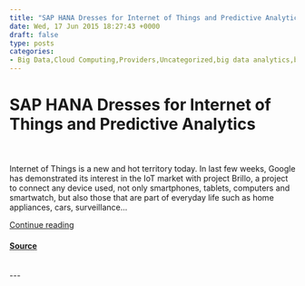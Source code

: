 ```yaml
---
title: "SAP HANA Dresses for Internet of Things and Predictive Analytics"
date: Wed, 17 Jun 2015 18:27:43 +0000
draft: false
type: posts
categories: 
- Big Data,Cloud Computing,Providers,Uncategorized,big data analytics,big data solutions,connected devices,Internet of Everything,Internet of Things,mobile apps,Predictive Analysis,Sansung Artik,SAP HANA,SAP SQL Anywhere,SmartThings Open Cloud
---
```

# SAP HANA Dresses for Internet of Things and Predictive Analytics

<br/>

<br/>
Internet of Things is a new and hot territory today. In last few weeks, Google has demonstrated its interest in the IoT market with project Brillo, a project to connect any device used, not only smartphones, tablets, computers and smartwatch, but also those that are part of everyday life such as home appliances, cars, surveillance...

[Continue reading](https://cloudtimes.org/2015/06/17/sap-hana-dresses-for-internet-of-things-and-predictive-analytics/)

#### [Source](https://cloudtimes.org/2015/06/17/sap-hana-dresses-for-internet-of-things-and-predictive-analytics/)

<br/>
---
